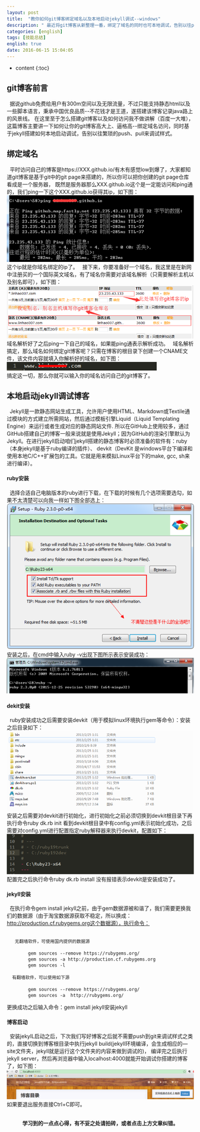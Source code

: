 ```yaml
---
layout: post
title:  "教你如何git博客绑定域名以及本地启动jekyll调试--windows"
description: " 最近将git博客从新整理一番，绑定了域名的同时也可本地调试，告别以往push、pull来调试样式"
categories: [english]
tags: [技能总结]
english: true
date: 2016-06-15 15:04:05
---
```


* content
{:toc}

## git博客前言
  &nbsp;&nbsp;据说github免费给用户有300m空间以及无限流量，不过只能支持静态html以及一些脚本语言，秉承中国优良品质--不花钱才是王道，遂搭建该博客记录java路上的风景线。
在这里至于怎么搭建git博客以及如何访问我不做讲解（百度一大堆），这篇博客主要讲一下如何让你的git博客高大上、逼格高--绑定域名访问，同时基于jekyll搭建如何本地启动调试，告别以往繁琐的push、pull来调试样式。

## 绑定域名
  &nbsp;&nbsp;平时访问自己的博客是https://XXX.github.io/有木有感觉low到爆了，大家都知道git博客是基于git中的git page来搭建的，所以你可以把你创建的git page仓库看成是一个服务器，
既然是服务器那么XXX.github.io这个是一定能访问和ping通的，我们ping一下这个XXX.github.io获得其ip，如下图：![获取git博客ip](/img/jineng-gitblog1.png)<br/>
这个ip就是你域名绑定的ip了。
  &nbsp;&nbsp;接下来，你要准备好一个域名，我这里是在新网中注册买的一个国际英文域名，有了域名你需要对该域名解析（只需要解析主机以及别名即可），如下图：![域名解析](/img/jineng-gitblog2.png)<br/>
域名解析好了之后ping一下自己的域名，如果能ping通表示解析成功。
  &nbsp;&nbsp;域名解析搞定，那么域名如何绑定git博客呢？只需在博客的根目录下创建一个CNAME文件，该文件内容就填入你解析好的域名，如下图：![git域名绑定](/img/jineng-gitblog4.png)<br/>
搞定这一切，那么你就可以输入你的域名访问自己的git博客了。

## 本地启动jekyll调试博客
  &nbsp;&nbsp;Jekyll是一款静态网站生成工具，允许用户使用HTML、Markdown或Textile通过模块的方式建立所需网站，然后通过模板引擎Liquid（Liquid Templating Engine）来运行或者生成对应的静态网站文件. 
所以在GitHub上使用较多，通过GitHub搭建自己的博客一般来说就是使用Jekyll；因为GitHub的渲染引擎默认为Jekyll。在进行jekyll启动咱们jekyll搭建的静态博客时必须准备的软件有：ruby（本身jekyll是基于ruby编译的插件）、
devkit（DevKit 是windows平台下编译和使用本地C/C++扩展包的工具。它就是用来模拟Linux平台下的make, gcc, sh来进行编译）。

#### ruby安装
  &nbsp;&nbsp;选择合适自己电脑版本的ruby进行下载，在下载的时候有几个选项需要选勾，如果不太清楚可以向我一样如下图全部选上：![ruby安装](/img/jineng-gitblog5.png)<br/>
安装之后，在cmd中输入ruby -v出现下图所示表示安装成功：![ruby安装](/img/jineng-gitblog6.png)<br/>

#### dekit安装
  &nbsp;&nbsp;ruby安装成功之后需要安装devkit（用于模拟linux环境执行gem等命令）：安装之后目录如下：![devkit安装](/img/jineng-gitblog7.png)<br/>
安装之后需要对devkit进行初始化，进行初始化之前必须切换到devkit根目录下再执行命令ruby dk.rb init  看到devkit根目录中有config.yml表示初始化成功，之后需要对config.yml进行配置指定ruby解释器来执行devkit，配置如下：
![devkit解释器指定](/img/jineng-gitblog8.png)<br/>
配置完之后执行命令ruby dk.rb install 没有报错表示devkit是安装成功了。

#### jekyll安装
  &nbsp;&nbsp;在执行命令gem install jekyll之前，由于gem数据源被和谐了，我们需要更换我们的数据源（由于淘宝数据源获取不稳定，所以换成：http://production.cf.rubygems.org这个数据源），执行命令：

```

   无翻墙软件，可使用国内提供的数据源

		gem sources --remove https://rubygems.org/
		gem sources -a http://production.cf.rubygems.org
		gem sources -l
	
  有翻墙软件，可以使用如下源

		gem sources --remove https://rubygems.org/
		gem sources -a  http://rubygems.org/

```

更换成功之后输入命令：gem install jekyll安装jekyll

#### 博客启动
  &nbsp;&nbsp;安装jekylL启动之后，下次我们写好博客之后就不需要push到git来调试样式之类的，直接切换到博客根目录中执行jekyll build(jekyll环境编译，会生成相应的—site文件夹，jekyll就是运行这个文件夹的内容来做到调试的)，
编译完之后执行jekyll server，然后再浏览器中输入localhost:4000就能开始调试你搭建的博客了，如下图：![gitblog-show](/img/jineng-gitblog9.png)<br/>
如果要退出服务直接Ctrl+C即可。

<br/>
<center><b>学习到的一点点心得，有不妥之处请拍砖，或者点击上方文章纠错。</b></center>